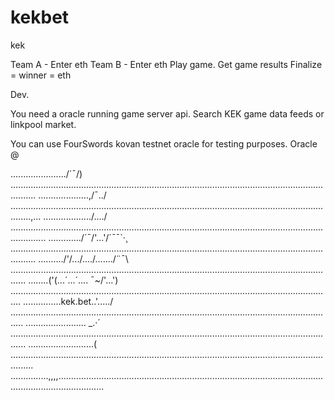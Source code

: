 # kekbet
kek

Team A - Enter eth
Team B - Enter eth
Play game. 
Get game results
Finalize = winner = eth



Dev. 

You need a oracle running game server api. Search KEK game data feeds or linkpool market. 

You can use FourSwords kovan testnet oracle for testing purposes. Oracle @ 




....................../´¯/)  ......................................................................................................................................
....................,/¯../ ....................................................................................................................................,...
.................../..../ ..........................................................................................................................................
............./´¯/'...'/´¯¯`·¸ ......................................................................................................................................
........../'/.../..../......./¨¯\ ..................................................................................................................................
........('(...´...´.... ¯~/'...')  ................................................................................................................................
.........\......kek.bet..'...../  .................................................................................................................................
..........\.............. _.·´  ..................................................................................................................................
............\..............(  .....................................................................................................................................
..............\.,,,,........\......................................................................................................................................
